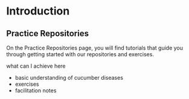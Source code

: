 # Introduction

## Practice Repositories

On the Practice Repositories page, you will find tutorials that guide you through getting started with our repositories and exercises.



what can I achieve here

- basic understanding of cucumber diseases
- exercises
- facilitation notes
